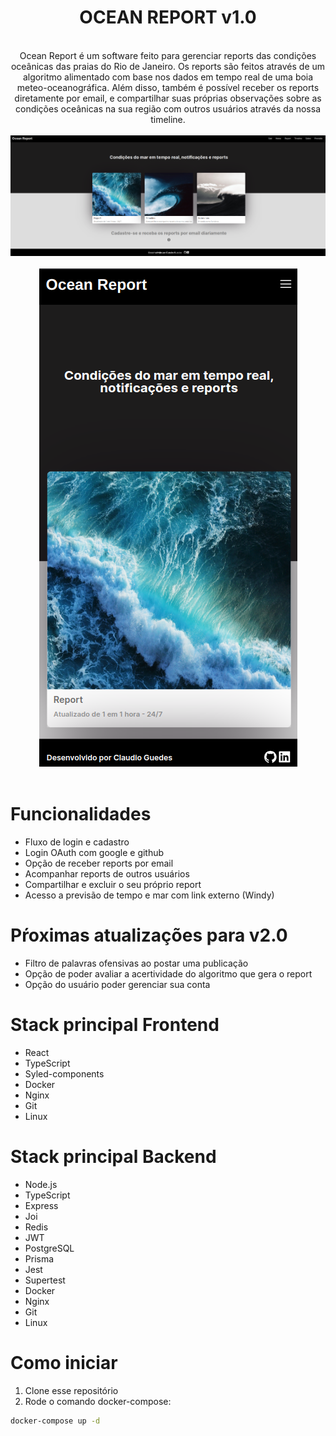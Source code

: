 <div align="center">
  <h1>OCEAN REPORT v1.0</h1>
  <br> 
  Ocean Report é um software feito para gerenciar reports das condições oceânicas das praias do Rio de Janeiro. Os reports são feitos através de um algoritmo alimentado com base nos dados em tempo real de uma boia meteo-oceanográfica. Além disso, também é possível receber os reports diretamente por email, e compartilhar suas próprias observações sobre as condições oceânicas na sua região com outros usuários através da nossa timeline.
  <br>
  <br>
  <img src= 'frontend/src/img/ocean-report-home.png'>
  <br>
  <br>
  <img src= 'frontend/src/img/ocean-report-mobile.png'>
</div>
<br>
  
# Funcionalidades
- Fluxo de login e cadastro
- Login OAuth com google e github
- Opção de receber reports por email
- Acompanhar reports de outros usuários
- Compartilhar e excluir o seu próprio report
- Acesso a previsão de tempo e mar com link externo (Windy)

# Pŕoximas atualizações para v2.0
- Filtro de palavras ofensivas ao postar uma publicação
- Opção de poder avaliar a acertividade do algoritmo que gera o report
- Opção do usuário poder gerenciar sua conta

# Stack principal Frontend
- React
- TypeScript
- Syled-components
- Docker
- Nginx
- Git
- Linux

# Stack principal Backend
- Node.js
- TypeScript
- Express
- Joi
- Redis
- JWT
- PostgreSQL
- Prisma
- Jest
- Supertest
- Docker
- Nginx
- Git
- Linux


# Como iniciar
1. Clone esse repositório
2. Rode o comando docker-compose:
```bash
docker-compose up -d
```
<br>
